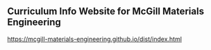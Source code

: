 ## Curriculum Info Website for McGill Materials Engineering
https://mcgill-materials-engineering.github.io/dist/index.html

